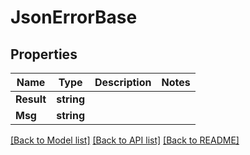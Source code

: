 # JsonErrorBase

## Properties

Name | Type | Description | Notes
------------ | ------------- | ------------- | -------------
**Result** | **string** |  | 
**Msg** | **string** |  | 

[[Back to Model list]](../README.md#documentation-for-models) [[Back to API list]](../README.md#documentation-for-api-endpoints) [[Back to README]](../README.md)


